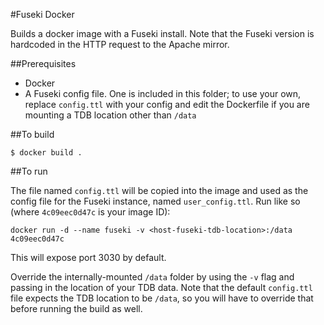 #Fuseki Docker

Builds a docker image with a Fuseki install. Note that the Fuseki version is hardcoded in the HTTP request to the Apache mirror.

##Prerequisites

- Docker
- A Fuseki config file. One is included in this folder; to use your own, replace `config.ttl` with your config and edit the Dockerfile if you are mounting a TDB location other than `/data`

##To build

    $ docker build .

##To run

The file named `config.ttl` will be copied into the image and used as the config file for the Fuseki instance, named `user_config.ttl`. Run like so (where `4c09eec0d47c` is your image ID):

    docker run -d --name fuseki -v <host-fuseki-tdb-location>:/data 4c09eec0d47c

This will expose port 3030 by default.

Override the internally-mounted `/data` folder by using the `-v` flag and passing in the location of your TDB data. Note that the default `config.ttl` file expects the TDB location to be `/data`, so you will have to override that before running the build as well.
